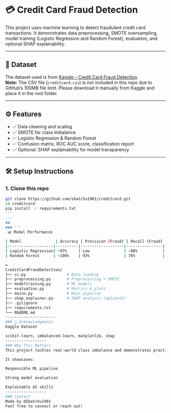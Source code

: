 # 💳 Credit Card Fraud Detection

This project uses machine learning to detect fraudulent credit card transactions. It demonstrates data preprocessing, SMOTE oversampling, model training (Logistic Regression and Random Forest), evaluation, and optional SHAP explainability.

---

## 📁 Dataset

The dataset used is from [Kaggle – Credit Card Fraud Detection](https://www.kaggle.com/datasets/mlg-ulb/creditcardfraud).  
**Note:** The CSV file (`creditcard.csv`) is not included in this repo due to GitHub’s 100MB file limit. Please download it manually from Kaggle and place it in the root folder.

---

## ⚙️ Features

- ✅ Data cleaning and scaling
- ✅ SMOTE for class imbalance
- ✅ Logistic Regression & Random Forest
- ✅ Confusion matrix, ROC AUC score, classification report
- ✅ Optional: SHAP explainability for model transparency

---

## 🛠️ Setup Instructions

### 1. Clone this repo

```bash
git clone https://github.com/sbatchu1901/creditcard.git
cd creditcard
pip install -r requirements.txt
'''
---
##
### '''
 📊 Model Performance

| Model               | Accuracy | Precision (Fraud) | Recall (Fraud) | ROC AUC |
|--------------------|----------|-------------------|----------------|---------|
| Logistic Regression| ~97%     | Low               | ~88%           | ~0.96   |
| Random Forest      | ~100%    | 93%               | 76%            | ~0.98   |

=
CreditCardFraudDetection/
├── cc.py                  # Data loading
├── preprocessing.py       # Preprocessing + SMOTE
├── modeltraining.py       # ML models
├── evaluation.py          # Metrics & plots
├── mainn.py               # Main pipeline
├── shap_explainer.py      # SHAP analysis (optional)
├── .gitignore
├── requirements.txt
└── README.md
----------------------
### 🙌 Acknowledgments
Kaggle Dataset

scikit-learn, imbalanced-learn, matplotlib, shap
------------------
### Why This Matters
This project tackles real-world class imbalance and demonstrates practical fraud detection — a core challenge in financial institutions like Fiserv.

It showcases:

Responsible ML pipeline

Strong model evaluation

Explainable AI skills
------------------
### Contact
Made by @Sbatchu1901
Feel free to connect or reach out!
